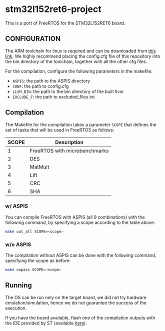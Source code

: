 # stm32l152ret6-project 
This is a port of FreeRTOS for the STM32L152RET6 board. 

## CONFIGURATION

The ARM toolchain for linux is required and can be downloaded from [this link](https://github.com/ARM-software/LLVM-embedded-toolchain-for-Arm/releases/tag/release-16.0.0). We highly recommend placing the config.cfg file of this repository into the bin directory of the toolchain, together with all the other cfg files.

For the compilation, configure the following parameters in the makefile:
- `ASPIS`: the path to the ASPIS directory
- `CONF`: the path to config.cfg
- `LLVM_BIN`: the path to the bin directory of the built llvm 
- `EXCLUDE_F`: the path to excluded_files.txt

## Compilation
The Makefile for the compilation takes a parameter `SCOPE` that defines the set of tasks that will be used in FreeRTOS as follows:

| SCOPE | Description                   |
|-------|-------------------------------|
| 1     | FreeRTOS with microbenchmarks |
| 2     | DES                           |
| 3     | MatMult                       |
| 4     | Lift                          |
| 5     | CRC                           |
| 6     | SHA                           |

### w/ ASPIS
You can compile FreeRTOS with ASPIS (all 9 combinations) with the following command, by specifying a scope according to the table above:

```bash
make out_all SCOPE=<scope>
```

### w/o ASPIS
The compilation without ASPIS can be done with the following command, specifying the scope as before:


```bash
make nopass SCOPE=<scope>
```

## Running
The OS can be run only on the target board, we did not try hardware emulation/simulation, hence we do not guarantee the success of the execution. 

If you have the board available, flash one of the compilation outputs with the IDE provided by ST (available [here](https://www.st.com/en/development-tools/stm32cubeide.html)). 